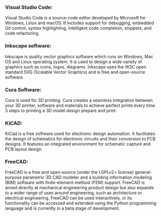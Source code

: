 ### Visual Studio Code:

Visual Studio Code is a source-code editor developed by Microsoft for Windows, Linux and macOS. It includes support for debugging, embedded Git control, syntax highlighting, intelligent code completion, snippets, and code refactoring. 


### Inkscape software:
Inkscape is quality vector graphics software which runs on Windows, Mac OS and Linux operating system. It is used to design a wide variety of graphics such as icons, logos, diagrams. Inkscape uses the W3C open standard SVG (Scalable Vector Graphics)  and is free and open-source software.

### Cura Software:
Cura is used for 3D printing. Cura creates a seamless integration between your 3D printer, software and materials to achieve perfect prints every time. 3 steps to printing a 3D model design prepare and print.


### KiCAD:
KiCad is a free software used for electronic design automation. It facilitates the design of schematics for electronic circuits and their conversion to PCB designs. It features an integrated environment for schematic capture and PCB layout design

### FreeCAD:
FreeCAD is a free and open-source (under the LGPLv2+ license) general-purpose parametric 3D CAD modeler and a building information modeling (BIM) software with finite-element-method (FEM) support. FreeCAD is aimed directly at mechanical engineering product design but also expands to a wider range of uses around engineering, such as architecture or electrical engineering. FreeCAD can be used interactively, or its functionality can be accessed and extended using the Python programming language and is currently in a beta stage of development.